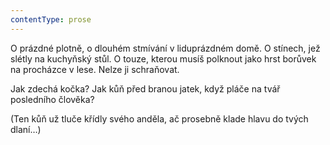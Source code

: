 ```yaml
---
contentType: prose
---
```


O prázdné plotně, o dlouhém stmívání v liduprázdném domě. O stínech, jež slétly na kuchyňský stůl. O touze, kterou musíš polknout jako hrst borůvek na procházce v lese. Nelze ji schraňovat.

Jak zdechá kočka? Jak kůň před branou jatek, když pláče na tvář posledního člověka?

(Ten kůň už tluče křídly svého anděla, ač prosebně klade hlavu do tvých dlaní…)
